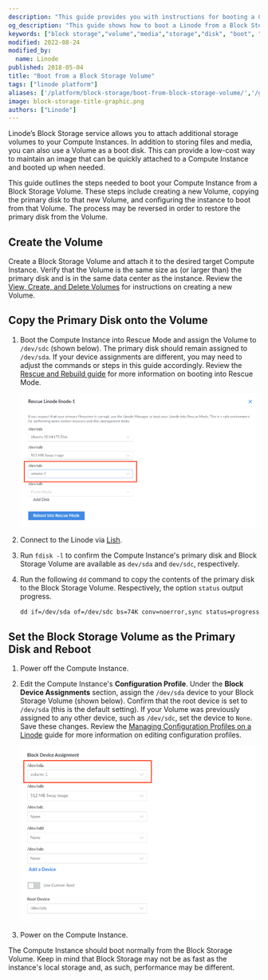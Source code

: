 ```yaml
---
description: "This guide provides you with instructions for booting a Compute Instance from a Block Storage Volume for use in an emergency or disaster recovery situation."
og_description: "This guide shows how to boot a Linode from a Block Storage Volume."
keywords: ["block storage","volume","media","storage","disk", "boot", "boot disk"]
modified: 2022-08-24
modified_by:
  name: Linode
published: 2018-05-04
title: "Boot from a Block Storage Volume"
tags: ["linode platform"]
aliases: ['/platform/block-storage/boot-from-block-storage-volume/','/guides/boot-from-block-storage-volume/']
image: block-storage-title-graphic.png
authors: ["Linode"]
---
```


Linode’s Block Storage service allows you to attach additional storage volumes to your Compute Instances. In addition to storing files and media, you can also use a Volume as a boot disk. This can provide a low-cost way to maintain an image that can be quickly attached to a Compute Instance and booted up when needed.

This guide outlines the steps needed to boot your Compute Instance from a Block Storage Volume. These steps include creating a new Volume, copying the primary disk to that new Volume, and configuring the instance to boot from that Volume. The process may be reversed in order to restore the primary disk from the Volume.

## Create the Volume

Create a Block Storage Volume and attach it to the desired target Compute Instance. Verify that the Volume is the same size as (or larger than) the primary disk and is in the same data center as the instance. Review the [View, Create, and Delete Volumes](/docs/products/storage/block-storage/guides/manage-volumes/) for instructions on creating a new Volume.

## Copy the Primary Disk onto the Volume

1.  Boot the Compute Instance into Rescue Mode and assign the Volume to `/dev/sdc` (shown below). The primary disk should remain assigned to `/dev/sda`. If your device assignments are different, you may need to adjust the commands or steps in this guide accordingly. Review the [Rescue and Rebuild guide](/docs/products/compute/compute-instances/guides/rescue-and-rebuild/#booting-into-rescue-mode) for more information on booting into Rescue Mode.

    ![Mount the Block Storage Volume as /dev/sdc and reboot into Rescue Mode](rescue-mode-sdc.png)

1.  Connect to the Linode via [Lish](/docs/products/compute/compute-instances/guides/lish/).

1.  Run `fdisk -l` to confirm the Compute Instance's primary disk and Block Storage Volume are available as `dev/sda` and `dev/sdc`, respectively.

1.  Run the following `dd` command to copy the contents of the primary disk to the Block Storage Volume. Respectively, the option `status` output progress.

        dd if=/dev/sda of=/dev/sdc bs=74K conv=noerror,sync status=progress

## Set the Block Storage Volume as the Primary Disk and Reboot

1.  Power off the Compute Instance.

2.  Edit the Compute Instance's **Configuration Profile**. Under the **Block Device Assignments** section, assign the `/dev/sda` device to your Block Storage Volume (shown below). Confirm that the root device is set to `/dev/sda` (this is the default setting). If your Volume was previously assigned to any other device, such as `/dev/sdc`, set the device to `None`. Save these changes. Review the [Managing Configuration Profiles on a Linode](/docs/products/compute/compute-instances/guides/configuration-profiles/) guide for more information on editing configuration profiles.

    ![/dev/sda set to Block Storage Volume](edit-configuration.png "Configuration Management Block Device Assignment shows /dev/sda set to the Block Storage Volume")

3.  Power on the Compute Instance.

The Compute Instance should boot normally from the Block Storage Volume. Keep in mind that Block Storage may not be as fast as the instance's local storage and, as such, performance may be different.
